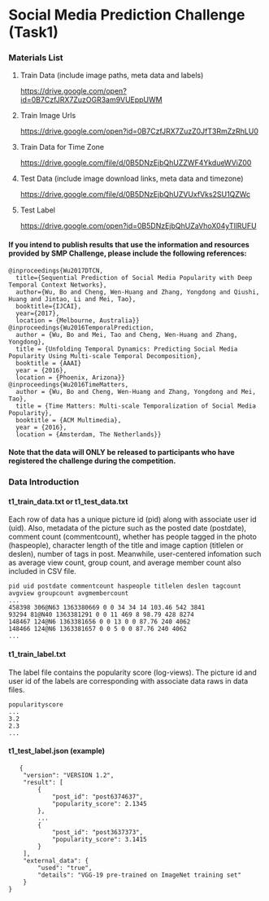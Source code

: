 # Social Media Prediction Challenge (Task1)

### Materials List
 1. Train Data (include image paths, meta data and labels)
 
    https://drive.google.com/open?id=0B7CzfJRX7ZuzOGR3am9VUEppUWM


 2. Train Image Urls
   
    https://drive.google.com/open?id=0B7CzfJRX7ZuzZ0JfT3RmZzRhLU0

 3. Train Data for Time Zone
    
    https://drive.google.com/file/d/0B5DNzEjbQhUZZWF4YkdueWViZ00
   
 4. Test Data (include image download links, meta data and timezone) 
    
    https://drive.google.com/file/d/0B5DNzEjbQhUZVUxfVks2SU1QZWc
 
 5. Test Label
    
    https://drive.google.com/open?id=0B5DNzEjbQhUZaVhoX04yTllRUFU


#### If you intend to publish results that use the information and resources provided by SMP Challenge, please include the following references:
```
@inproceedings{Wu2017DTCN,
  title={Sequential Prediction of Social Media Popularity with Deep Temporal Context Networks},
  author={Wu, Bo and Cheng, Wen-Huang and Zhang, Yongdong and Qiushi, Huang and Jintao, Li and Mei, Tao},
  booktitle={IJCAI},
  year={2017},
  location = {Melbourne, Australia}}
@inproceedings{Wu2016TemporalPrediction,
  author = {Wu, Bo and Mei, Tao and Cheng, Wen-Huang and Zhang, Yongdong},
  title = {Unfolding Temporal Dynamics: Predicting Social Media Popularity Using Multi-scale Temporal Decomposition},
  booktitle = {AAAI}
  year = {2016},
  location = {Phoenix, Arizona}}
@inproceedings{Wu2016TimeMatters,
  author = {Wu, Bo and Cheng, Wen-Huang and Zhang, Yongdong and Mei, Tao},
  title = {Time Matters: Multi-scale Temporalization of Social Media Popularity},
  booktitle = {ACM Multimedia},
  year = {2016},
  location = {Amsterdam, The Netherlands}}
 ```
#### Note that the data will ONLY be released to participants who have registered the challenge during the competition.
  
### Data Introduction

#### t1_train_data.txt or t1_test_data.txt

Each row of data has a unique picture id (pid) along with associate user id (uid). Also, metadata of the picture such as the posted date (postdate), comment count (commentcount), whether has people tagged in the photo (haspeople), character length of the title and image caption (titlelen or deslen), number of tags in post. Meanwhile, user-centered infomation such as average view count, group count, and average member count also included in CSV file.

```
pid uid postdate commentcount haspeople titlelen deslen tagcount avgview groupcount avgmembercount
...
458398 306@N63 1363380669 0 0 34 34 14 103.46 542 3841
93294 81@N40 1363381291 0 0 11 469 8 98.79 428 8274
148467 124@N6 1363381656 0 0 13 0 0 87.76 240 4062
148466 124@N6 1363381657 0 0 5 0 0 87.76 240 4062
...
```


#### t1_train_label.txt

The label file contains the popularity score (log-views). The picture id and user id of the labels are corresponding with associate data raws in data files.
```
popularityscore
...
3.2
2.3
...
```

#### t1_test_label.json (example)

```
   {
    "version": "VERSION 1.2",
    "result": [
        {
            "post_id": "post6374637",
            "popularity_score": 2.1345
        },
        ...
        {
            "post_id": "post3637373",
            "popularity_score": 3.1415
        }
    ],
    "external_data": {
        "used": "true",
        "details": "VGG-19 pre-trained on ImageNet training set"
    }
}

```

